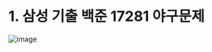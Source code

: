 # 1. 삼성 기출 백준 17281 야구문제

![image](https://user-images.githubusercontent.com/87481266/148859820-ed935291-2ab0-4ec9-a127-41a3cbe4acab.png)
